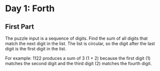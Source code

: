 # Day 1: Forth

## First Part

The puzzle input is a sequence of digits. Find the sum of all digits
that match the next digit in the list. The list is circular, so the
digit after the last digit is the first digit in the list.

For example: 1122 produces a sum of 3 (1 + 2) because the first digit
(1) matches the second digit and the third digit (2) matches the
fourth digit.
